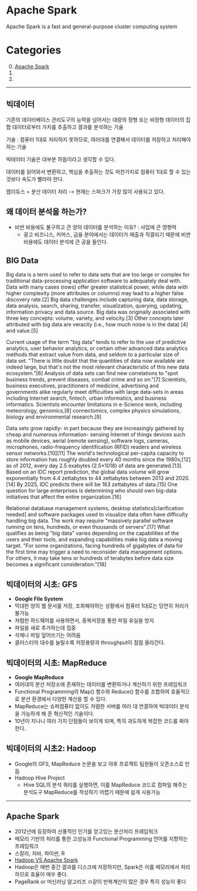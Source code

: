 # Apache Spark

Apache Spark is a fast and general-purpose cluster computing system


# Categories

0. [Apache Spark](#apache-spark)
0. [](#)
0. [](#)


---

## 빅데이터

 기존의 데이터베이스 관리도구의 능력을 넘어서는 대량의 정형 또는 비정형 데이터의 집합 데이터로부터 가치를 추출하고 결과를 분석하는 기술

 기술 : 컴퓨터 1대로 처리하지 못하므로, 여러대를 연결해서 데이터를 저장하고 처리해야 하는 기술

빅테이터 기술은 대부분 하둡이라고 생각할 수 있다.

데이터를 읽어와서 변환하고, 핵심을 추출하는 것도 마찬가지로 컴퓨터 1대로 할 수 있는것보다 속도가 빨라야 한다.

맵리듀스 = 분산 데이터 처리 -> 현재는 스파크가 가장 많이 사용되고 있다.

## 왜 데이터 분석을 하는가?

* 비싼 비용에도 불구하고 큰 양의 데이터를 분석하는 이유? : 사업에 큰 영향력
  * 광고 비즈니스, 커머스, 금융 분야에서는 데이터가 매출과 직결되기 때문에 비싼 비용에도 데이터 분석에 큰 공을 들인다.


## BIG Data

Big data is a term used to refer to data sets that are too large or complex for traditional data-processing application software to adequately deal with. Data with many cases (rows) offer greater statistical power, while data with higher complexity (more attributes or columns) may lead to a higher false discovery rate.[2] Big data challenges include capturing data, data storage, data analysis, search, sharing, transfer, visualization, querying, updating, information privacy and data source. Big data was originally associated with three key concepts: volume, variety, and velocity.[3] Other concepts later attributed with big data are veracity (i.e., how much noise is in the data) [4] and value.[5]

Current usage of the term "big data" tends to refer to the use of predictive analytics, user behavior analytics, or certain other advanced data analytics methods that extract value from data, and seldom to a particular size of data set. "There is little doubt that the quantities of data now available are indeed large, but that's not the most relevant characteristic of this new data ecosystem."[6] Analysis of data sets can find new correlations to "spot business trends, prevent diseases, combat crime and so on."[7] Scientists, business executives, practitioners of medicine, advertising and governments alike regularly meet difficulties with large data-sets in areas including Internet search, fintech, urban informatics, and business informatics. Scientists encounter limitations in e-Science work, including meteorology, genomics,[8] connectomics, complex physics simulations, biology and environmental research.[9]

Data sets grow rapidly- in part because they are increasingly gathered by cheap and numerous information- sensing Internet of things devices such as mobile devices, aerial (remote sensing), software logs, cameras, microphones, radio-frequency identification (RFID) readers and wireless sensor networks.[10][11] The world's technological per-capita capacity to store information has roughly doubled every 40 months since the 1980s;[12] as of 2012, every day 2.5 exabytes (2.5×1018) of data are generated.[13] Based on an IDC report prediction, the global data volume will grow exponentially from 4.4 zettabytes to 44 zettabytes between 2013 and 2020.[14] By 2025, IDC predicts there will be 163 zettabytes of data.[15] One question for large enterprises is determining who should own big-data initiatives that affect the entire organization.[16]

Relational database management systems, desktop statistics[clarification needed] and software packages used to visualize data often have difficulty handling big data. The work may require "massively parallel software running on tens, hundreds, or even thousands of servers".[17] What qualifies as being "big data" varies depending on the capabilities of the users and their tools, and expanding capabilities make big data a moving target. "For some organizations, facing hundreds of gigabytes of data for the first time may trigger a need to reconsider data management options. For others, it may take tens or hundreds of terabytes before data size becomes a significant consideration."[18]

## 빅데이터의 시초: GFS

* **Google File System**
* 막대한 양의 웹 문서를 저장, 조회해야하는 상황에서 컴퓨터 1대로는 당연히 처리가 불가능
* 저렴한 하드웨어를 사용하면서, 중복저장을 통한 파일 유실을 방지
* 파일을 새로 추가하는데 집중
* 삭제나 파일 덮어쓰기는 어려움
* 클러스터의 대수를 늘릴수록 저장용량과 throughput이 점점 올라간다.

## 빅데이터의 시초: MapReduce

* **Google MapReduce**
* 여러대의 분산 저장소에 존재하는 데이터를 변환하거나 계산하기 위한 프레임워크
* Functional Programming의 Map() 함수와 Reduce() 함수를 조합하여 효율적으로 분산 환경에서 다양한 계산을 할 수 있다.
* MapReduce는 슈퍼컴퓨터 없이도 저렴한 서버를 여러 대 연결하여 빅데이터 분석을 가능하게 해 준 혁신적인 기술이다.
* 10년이 지나니 여러 가지 단점들이 보이게 되며, 특히 과도하게 복잡한 코드를 짜야한다.

## 빅데이터의 시초2: Hadoop

* Google의 GFS, MapReduce 논문을 보고 야후 프로젝트 팀원들이 오픈소스로 만듬
* Hadoop Hive Project
    * Hive
      SQL의 분석 쿼리를 실행하면, 이를 MapReduce 코드로 컴파일 해주는 분석도구
      MapReduce를 작성하기 어렵기 때문에 쉽게 사용가능

---

## Apache Spark

* 2012년에 등장하여 선풍적인 인기를 얻고있는 분산처리 프레임워크
* 메모리 기반의 처리를 통한 고성능과 Functional Programming 언어를 지향하는 프레임워크
* 스칼라, 자바, 파이썬, R
* [Hadoop VS Apache Spark](http://engineering.vcnc.co.kr/2015/05/data-analysis-with-spark/)
* Hadoop은 매번 중간 결과를 디스크에 저장하지만, Spark은 이를 메모리에서 처리하므로 효율이 매우 좋다.
* PageRank or 머신러닝 알고리즈 ㅁ같이 반복계산이 많은 경우 특히 성능이 좋다
